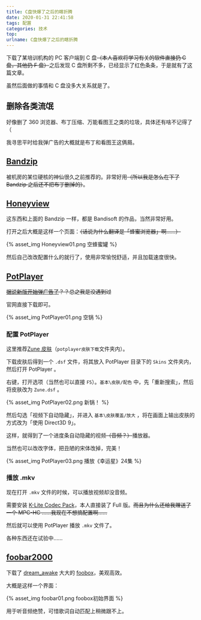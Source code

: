 ```yaml
---
title: C盘快爆了之后的瞎折腾
date: 2020-01-31 22:41:58
tags: 配置
categories: 技术
top:
urlname: C盘快爆了之后的瞎折腾
---
```


下载了某培训机构的 PC 客户端到 C 盘~~（本人喜欢将学习有关的软件直接扔 C 盘，其他扔 F 盘）~~之后发现 C 盘所剩不多，已经显示了红色条条，于是就有了这篇文章。

虽然后面做的事情和 C 盘没多大关系就是了。

<!-- more -->

## 删除各类流氓

好像删了 360 浏览器、布丁压缩、万能看图王之类的垃圾，具体还有啥不记得了（

我寻思平时给我弹广告的大概就是布丁和看图王这俩屑。

## [Bandzip](https://www.bandisoft.com/bandizip/)

被机房的某位硬核的神仙很久之前推荐的。非常好用~~（所以我是怎么在下了 Bandzip 之后还不把布丁删掉的）~~。

## [Honeyview](https://www.bandisoft.com/honeyview/)

这东西和上面的 Bandzip 一样，都是 Bandisoft 的作品，当然非常好用。

打开之后大概是这样一个页面：~~（话说为什么翻译是「蜂蜜浏览器」啊……）~~

{% asset_img Honeyview01.png 空蜂蜜罐 %}

然后自己改改配置什么的就行了，使用非常愉悦舒适，并且加载速度很快。

## [PotPlayer](https://potplayer.daum.net)

~~[据说新版开始弹广告了](http://www.potplayercn.com/course/3000.html)？？总之我是没遇到过~~

官网直接下载即可。

{% asset_img PotPlayer01.png 空锅 %}

### 配置 PotPlayer

这里推荐[Zune 皮肤](http://potplayer.ys168.com/)（`potplayer皮肤下载`文件夹内）。

下载皮肤后得到一个 `.dsf` 文件，将其放入 PotPlayer 目录下的 `Skins` 文件夹内，然后打开 PotPlayer 。

右键，打开选项（当然也可以直接 `F5`）。`基本\皮肤/配色` 中，先「重新搜索」，然后将皮肤改为 `Zune.dsf` 。

{% asset_img PotPlayer02.png 新锅！ %}

然后勾选「视频下自动隐藏」，并进入 `基本\皮肤覆盖/放大` ，将在画面上输出皮肤的方式改为「使用 Direct3D 9」。

这样，就得到了一个进度条自动隐藏的视频~~（音频？）~~播放器。

当然也可以改改字体，把丑陋的宋体改掉，完美！

{% asset_img PotPlayer03.png 播放《幸运星》24集 %}

### 播放 .mkv

现在打开 `.mkv` 文件的时候，可以播放视频却没音频。

需要安装 [K-Lite Codec Pack](http://www.codecguide.com/download_kl.htm)，本人直接装了 Full 版。~~而且为什么还给我赠送了一个 MPC-HC ……我现在不想搞配置啊……~~

然后就可以使用 PotPlayer 播放 `.mkv` 文件了。

各种东西还在试验中……

## [foobar2000](http://www.foobar2000.com.cn/)

下载了 [dream\_awake](http://blog.sina.com.cn/dream7180) 大大的 [foobox](http://blog.sina.com.cn/s/blog_4c5167670102xhln.html)，美观高效。

大概是这样一个界面：

{% asset_img foobar01.png foobox初始界面 %}

用于听音频绝赞，可惜歌词自动匹配上稍微跟不上。